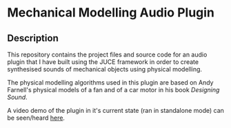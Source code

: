 # Mechanical Modelling Audio Plugin #

## Description ##

This repository contains the project files and source code for an audio plugin that I have built using the JUCE framework in order to create synthesised sounds of mechanical objects using physical modelling.

The physical modelling algorithms used in this plugin are based on Andy Farnell's physical models of a fan and of a car motor in his book *Designing Sound*.

A video demo of the plugin in it's current state (ran in standalone mode) can be seen/heard [here](https://vimeo.com/712532071 "Video Demo").
